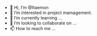 - 👋 Hi, I’m @Itaemon
- 👀 I’m interested in project mamagement.
- 🌱 I’m currently learning ...
- 💞️ I’m looking to collaborate on ...
- 📫 How to reach me ...

<!---
Itaemon/Itaemon is a ✨ special ✨ repository because its `README.md` (this file) appears on your GitHub profile.
You can click the Preview link to take a look at your changes.
--->
